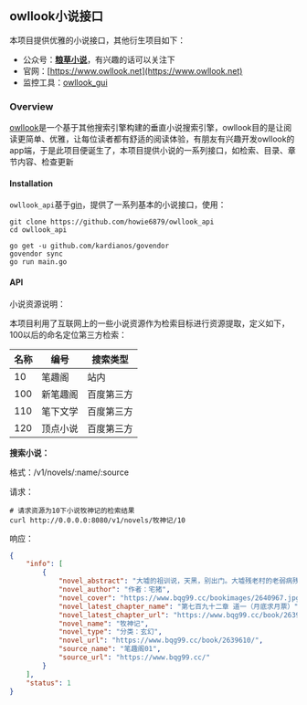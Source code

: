 ## owllook小说接口

本项目提供优雅的小说接口，其他衍生项目如下：

- 公众号：[**粮草小说**](http://oe7yjec8x.bkt.clouddn.com/howie/2018-03-13-%E7%B2%AE%E8%8D%89%E5%B0%8F%E8%AF%B4.jpg-blog.howie)，有兴趣的话可以关注下
- 官网：[https://www.owllook.net](https://www.owllook.net)
- 监控工具：[owllook_gui](https://github.com/howie6879/owllook_gui)

### Overview

[owllook](https://github.com/howie6879/owllook)是一个基于其他搜索引擎构建的垂直小说搜索引擎，owllook目的是让阅读更简单、优雅，让每位读者都有舒适的阅读体验，有朋友有兴趣开发owllook的app端，于是此项目便诞生了，本项目提供小说的一系列接口，如检索、目录、章节内容、检查更新

#### Installation

`owllook_api`基于[gin](https://github.com/gin-gonic/gin)，提供了一系列基本的小说接口，使用：

``` shell
git clone https://github.com/howie6879/owllook_api
cd owllook_api

go get -u github.com/kardianos/govendor
govendor sync
go run main.go
```

#### API

小说资源说明：

本项目利用了互联网上的一些小说资源作为检索目标进行资源提取，定义如下，100以后的命名定位第三方检索：

| 名称 | 编号     |搜索类型		|
| :--- | -------- | ----------- |
| 10   | 笔趣阁   | 站内		|
| 100  | 新笔趣阁 |	百度第三方  |
| 110  | 笔下文学 | 百度第三方  |
| 120  | 顶点小说 | 百度第三方  |

**搜索小说：**

格式：/v1/novels/:name/:source

请求：

``` shell
# 请求资源为10下小说牧神记的检索结果
curl http://0.0.0.0:8080/v1/novels/牧神记/10
```

响应：

``` json
{
    "info": [
        {
            "novel_abstract": "大墟的祖训说，天黑，别出门。大墟残老村的老弱病残们从江边捡到了一个婴儿，取名秦牧，含辛茹苦将他养大。这一天夜幕降临，……",
            "novel_author": "作者：宅猪",
            "novel_cover": "https://www.bqg99.cc/bookimages/2640967.jpg",
            "novel_latest_chapter_name": "第七百九十二章 道一（月底求月票）",
            "novel_latest_chapter_url": "https://www.bqg99.cc/book/2639610/595030666.html",
            "novel_name": "牧神记",
            "novel_type": "分类：玄幻",
            "novel_url": "https://www.bqg99.cc/book/2639610/",
            "source_name": "笔趣阁01",
            "source_url": "https://www.bqg99.cc/"
        }
    ],
    "status": 1
}
```

